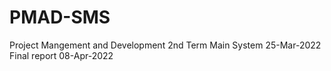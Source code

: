 # PMAD-SMS
Project Mangement and Development 2nd Term
Main System
25-Mar-2022
Final report
08-Apr-2022
